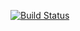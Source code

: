[![Build Status](https://travis-ci.org/gingerik/cv.svg?branch=master)](https://travis-ci.org/gingerik/cv)
